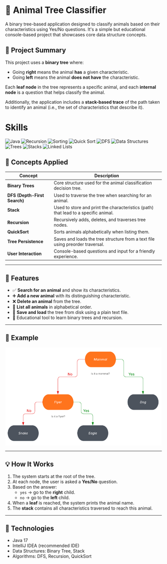 # 🐾 Animal Tree Classifier

A binary tree-based application designed to classify animals based on their characteristics using Yes/No questions. It's a simple but educational console-based project that showcases core data structure concepts.

## 📌 Project Summary

This project uses a **binary tree** where:

- Going **right** means the animal **has** a given characteristic.
- Going **left** means the animal **does not have** the characteristic.

Each **leaf node** in the tree represents a specific animal, and each **internal node** is a question that helps classify the animal.

Additionally, the application includes a **stack-based trace** of the path taken to identify an animal (i.e., the set of characteristics that describe it).

# Skills
![Java](https://img.shields.io/badge/Java-ED8B00?style=for-the-badge&logo=java&logoColor=white)
![Recursion](https://img.shields.io/badge/Concept-Recursion-FF9800?style=for-the-badge)
![Sorting](https://img.shields.io/badge/Concept-Sorting-4CAF50?style=for-the-badge)
![Quick Sort](https://img.shields.io/badge/Algorithm-QuickSort-8BC34A?style=for-the-badge)
![DFS](https://img.shields.io/badge/Algorithm-DFS-3F51B5?style=for-the-badge)
![Data Structures](https://img.shields.io/badge/Topic-Data%20Structures-9C27B0?style=for-the-badge)
![Trees](https://img.shields.io/badge/Structure-Trees-6A1B9A?style=for-the-badge)
![Stacks](https://img.shields.io/badge/Structure-Stacks-FF5722?style=for-the-badge)
![Linked Lists](https://img.shields.io/badge/Structure-Linked%20Lists-03A9F4?style=for-the-badge)


## 🧠 Concepts Applied

| Concept           | Description |
|------------------|-------------|
| **Binary Trees**  | Core structure used for the animal classification decision tree. |
| **DFS (Depth-First Search)** | Used to traverse the tree when searching for an animal. |
| **Stack**         | Used to store and print the characteristics (path) that lead to a specific animal. |
| **Recursion**     | Recursively adds, deletes, and traverses tree nodes. |
| **QuickSort**     | Sorts animals alphabetically when listing them. |
| **Tree Persistence** | Saves and loads the tree structure from a text file using preorder traversal. |
| **User Interaction** | Console-based questions and input for a friendly experience. |

---

## 🚀 Features

- ✅ **Search for an animal** and show its characteristics.
- ➕ **Add a new animal** with its distinguishing characteristic.
- ❌ **Delete an animal** from the tree.
- 📃 **List all animals** in alphabetical order.
- 💾 **Save and load** the tree from disk using a plain text file.
- 🧠 Educational tool to learn binary trees and recursion.

---





## 🧪 Example


![example](example.png)


---

## 💡 How It Works

1. The system starts at the root of the tree.
2. At each node, the user is asked a **Yes/No** question.
3. Based on the answer:
   - `yes` → go to the **right** child.
   - `no` → go to the **left** child.
4. When a **leaf** is reached, the system prints the animal name.
5. The **stack** contains all characteristics traversed to reach this animal.

---

## 🔧 Technologies

- Java 17
- IntelliJ IDEA (recommended IDE)
- Data Structures: Binary Tree, Stack
- Algorithms: DFS, Recursion, QuickSort
